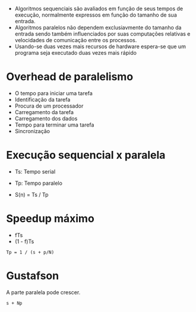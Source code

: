 - Algoritmos sequenciais são avaliados em função de seus tempos de execução, normalmente expressos em função do tamanho de sua entrada.
- Algoritmos paralelos não dependem exclusiavmente do tamanho da entrada sendo também influenciados por suas computações relativas e velocidades de comunicação entre os processos.
- Usando-se duas vezes mais recursos de hardware espera-se que um programa seja executado duas vezes mais rápido

# Overhead de paralelismo

- O tempo para iniciar uma tarefa
 - Identificação da tarefa
 - Procura de um processador
 - Carregamento da tarefa
 - Carregamento dos dados 
- Tempo para terminar uma tarefa
- Sincronização

# Execução sequencial x paralela

- Ts: Tempo serial
- Tp: Tempo paralelo

- S(n) = Ts / Tp

# Speedup máximo

- fTs
- (1 - f)Ts

`Tp = 1 / (s + p/N)`

# Gustafson

A parte paralela pode crescer.

`s + Np`

